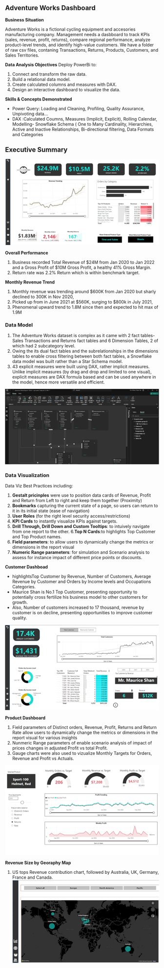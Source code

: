 ## Adventure Works Dashboard

**Business Situation**

Adventure Works is a fictional cycling equipment and accesories manufacturing company.
Management needs a dasbboard to track KPIs (sales, revenue, profit, returns), compare regional performance, analyze product-level trends, and identify high-value customers.
We have a folder of raw csv files, contaning Transactions, Returns, Products, Customers, and Sales Territories.

**Data Analysis Objectives**
Deploy PowerBi to:
1. Connect and transform the raw data.
2. Build a relational data model.
3. Create calculated columns and measures with DAX.
4. Design an interactive dashboard to visualize the data.
   
**Skills & Concepts Demonstrated**
- Power Query: Loading and Cleaning, Profiling, Quality Assurance, Unpivoting data...
- DAX :Calculated Coumns, Measures (Implicit, Explicit), Rolling Calendar, Modelling- Snowflake Schema ( One to Many Cardinality, Hierarchies, Active and Inactive Relationships, Bi-directional filtering, Data Formats and Categories

 ## Executive Summary
![](Adventure_Works_Executive_Summary.png)

**Overall Performance**
1.  Business recorded Total Revenue of $24M from Jan 2020 to Jan 2022 and a Gross Profit of $10M Gross Profit, a healthy 41% Gross Margin.
2.  Return rate was 2.2% Return which is within benchmark target.
   
**Monthly Revenue Trend**
1.  Monthly revenue was trending around $600K from Jan 2020 but sharly declined to 300K in Nov 2020,
2.  Picked up from in June 2021 at $560K, surging to $800k in July 2021,
3.  Phenomenal upward trend to 1.8M since then and expected to hit max of 1.9M
 
 ### Data Model  
1. The Adventure Works dataset is complex as it came with 2 fact tables- Sales Transactions and Returns fact tables and 6 Dimension Tables, 2 of which had 2 subcategory level.
2. Owing the its dual fact tables and the subrelationships in the dimensions tables to enable cross filtering between both fact tables, a Snowflake data model was built rather than a Star Schema model.
3. 43 explicit measures were built using DAX, rather implicit measures. Unlike implicit measures (by drag and drop and limited to one visual), explicit measures are DAX formula based and can be used anywhere in the model, hence more versatile and efficient.

![](PowerBi_Snow_flake_Data_Model.png2.png)


 ### Data Visualization
 Data Viz Best Practices including:
1. **Gestalt pricinples** were use to position data cards of Revenue, Profit and Return from Left to right and keep them together (Proximity)
2. **Bookmarks** capturing the current state of a page, so users can return to it in its initial state (ease of navigation)
3. **User Roles** (for the right level security access/restrictions)
4. **KPI Cards** to instantly visualize KPIs against targets.
5. **Drill Through, Drill Down and Custom Tooltips**: to intuively navigate from one report to the other.
6.**Top N Cards**:to highlights Top Customer and Top Product names.
7. **Field parameters**: to allow users to dynamically change the metrics or dimensions in the report visual
8. **Numeric Range parameters**: for simulation and Scenario analysis to assess for instance impact of different price points or discounts.

**Customer Dashboad** 
- highlightsTop Customer by Revenue, Number of Customers, Average Revenue by Customer and Orders by Income levels and Occupations Categories.
- Maurice Shan is No.1 Top Customer, presenting opportunity to potentially cross fertilize his business model to other customers for growth.
- Also, Number of customers increased to 17 thousand, revenue by customer is on decline, presenting opportunities to improve customer quality.

![](Adventure_Works_Customer_Details.png)

**Product Dashboard**
1.  Field parameters of Distinct orders, Revenue, Profit, Returns and Return Rate allow users to dynamically change the metrics or dimensions in the report visual for various insights
2.  Nunmeric Range parameters of enable scenario analysis of impact of prices changes in adjusted Profit vs total Profit.
3.  Gauge charts were also used to vizualize Monthly Targets for Orders, Revenue and Profit vs Actuals.
   
![](Adventure_Works_Product.png)

**Revenue Size by Georaphy Map**
1.  US tops Revenue contribution chart, followed by Australia, UK, Germany, France and Canada.
![](Adventure_Works_Maps.png)

